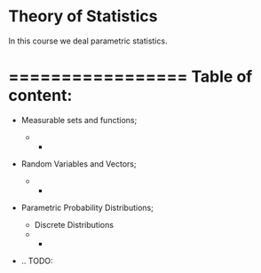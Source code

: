 Theory of Statistics
====================

In this course we deal parametric statistics.

=================
Table of content:
=================

 * Measurable sets and functions;
    - *

 * Random Variables and Vectors;
    - *

 * Parametric Probability Distributions;
    - Discrete Distributions
    - *

 * .. TODO: